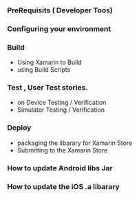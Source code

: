 

### PreRequisits ( Developer Toos)

### Configuring your environment

### Build 

- Using Xamarin to Build
- using Build Scripts

### Test , User Test stories.

 - on Device Testing / Verification
 - Simulator Testing / Verification 

### Deploy 
 - packaging the libarary for Xamarin Store
 - Submitting to the Xamarin Store


### How to update Android libs Jar

### How to update the iOS .a libarary

